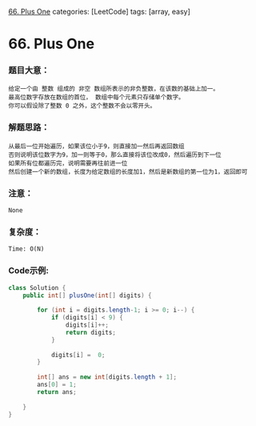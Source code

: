 [66. Plus One](https://leetcode.com/problems/plus-one/)
categories: [LeetCode]
tags: [array, easy] 
# 66. Plus One
### 题目大意：
    给定一个由 整数 组成的 非空 数组所表示的非负整数，在该数的基础上加一。
    最高位数字存放在数组的首位， 数组中每个元素只存储单个数字。
    你可以假设除了整数 0 之外，这个整数不会以零开头。
### 解题思路：
    从最后一位开始遍历，如果该位小于9，则直接加一然后再返回数组
    否则说明该位数字为9，加一则等于0，那么直接将该位改成0，然后遍历到下一位
    如果所有位都遍历完，说明需要再往前进一位
    然后创建一个新的数组，长度为给定数组的长度加1，然后是新数组的第一位为1，返回即可
### 注意：
    None
### 复杂度：
    Time: O(N)
### Code示例:
```Java
class Solution {
    public int[] plusOne(int[] digits) {
        
        for (int i = digits.length-1; i >= 0; i--) {
            if (digits[i] < 9) {
                digits[i]++;
                return digits;
            }
            
            digits[i] =  0;
        }
        
        int[] ans = new int[digits.length + 1];
        ans[0] = 1;
        return ans;
        
    }
}
```
